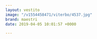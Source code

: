 ```yaml
---
layout: vestito
image: "/v1554458471/viterbo/4537.jpg"
brand: maestri
date: 2019-04-05 10:01:57 +0000

---
```

